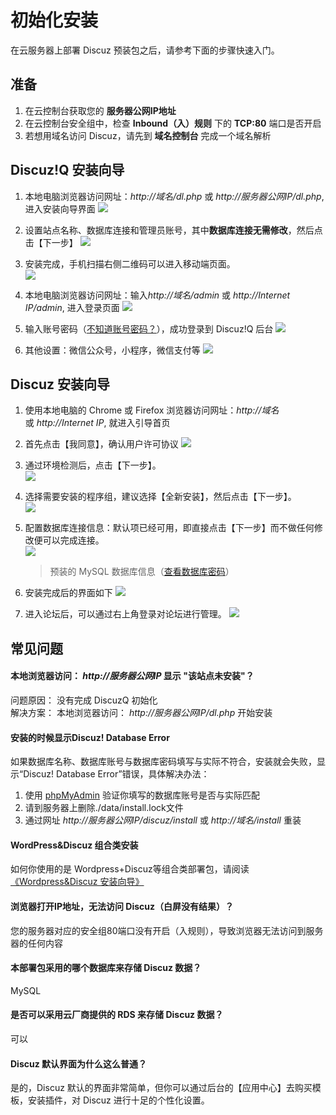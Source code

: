 # 初始化安装

在云服务器上部署 Discuz 预装包之后，请参考下面的步骤快速入门。

## 准备

1. 在云控制台获取您的 **服务器公网IP地址** 
2. 在云控制台安全组中，检查 **Inbound（入）规则** 下的 **TCP:80** 端口是否开启
3. 若想用域名访问 Discuz，请先到 **域名控制台** 完成一个域名解析

## Discuz!Q 安装向导

1. 本地电脑浏览器访问网址：*http://域名/dl.php* 或 *http://服务器公网IP/dl.php*, 进入安装向导界面
   ![](https://libs.websoft9.com/Websoft9/DocsPicture/zh/discuz/discuzq-wizard-websoft9.png)

2. 设置站点名称、数据库连接和管理员账号，其中**数据库连接无需修改**，然后点击【下一步】
  ![](https://libs.websoft9.com/Websoft9/DocsPicture/zh/discuz/discuzq-setting-websoft9.png)

3. 安装完成，手机扫描右侧二维码可以进入移动端页面。  
   ![](https://libs.websoft9.com/Websoft9/DocsPicture/zh/discuz/discuzq-installok-websoft9.png)

4. 本地电脑浏览器访问网址：输入*http://域名/admin* 或 *http://Internet IP/admin*, 进入登录页面
   ![](https://libs.websoft9.com/Websoft9/DocsPicture/zh/discuz/discuzq-admin-websoft9.png)

5. 输入账号密码（[不知道账号密码？](/zh/stack-accounts.md#superset)），成功登录到 Discuz!Q 后台 
   ![](https://libs.websoft9.com/Websoft9/DocsPicture/zh/discuz/discuzq-index-websoft9.png)
    
6. 其他设置：微信公众号，小程序，微信支付等
   ![](https://libs.websoft9.com/Websoft9/DocsPicture/zh/discuz/discuzq-waychat-websoft9.png)

## Discuz 安装向导

1. 使用本地电脑的 Chrome 或 Firefox 浏览器访问网址：*http://域名* 或 *http://Internet IP*, 就进入引导首页

2.  首先点击【我同意】，确认用户许可协议
    ![](https://libs.websoft9.com/Websoft9/DocsPicture/zh/discuz/ds01.png)

3.  通过环境检测后，点击【下一步】。  
    ![](https://libs.websoft9.com/Websoft9/DocsPicture/zh/discuz/ds02.png)

4.  选择需要安装的程序组，建议选择【全新安装】，然后点击【下一步】。  
    ![](https://libs.websoft9.com/Websoft9/DocsPicture/zh/discuz/ds03.png)

5.  配置数据库连接信息：默认项已经可用，即直接点击【下一步】而不做任何修改便可以完成连接。   
    ![](https://libs.websoft9.com/Websoft9/DocsPicture/zh/discuz/ds04.png)

    > 预装的 MySQL 数据库信息（[查看数据库密码](/zh/stack-accounts.md#mysql)）

6.  安装完成后的界面如下
    ![](https://libs.websoft9.com/Websoft9/DocsPicture/zh/discuz/ds05.png)

7.  进入论坛后，可以通过右上角登录对论坛进行管理。
    ![](https://libs.websoft9.com/Websoft9/DocsPicture/zh/discuz/ds06.png)


## 常见问题

#### 本地浏览器访问： *http://服务器公网IP* 显示 "该站点未安装"？

问题原因： 没有完成 DiscuzQ 初始化  
解决方案： 本地浏览器访问： *http://服务器公网IP/dl.php* 开始安装

#### 安装的时候显示Discuz! Database Error

如果数据库名称、数据库账号与数据库密码填写与实际不符合，安装就会失败，显示“Discuz! Database Error”错误，具体解决办法：

1. 使用 [phpMyAdmin](/zh/admin-mysql.md) 验证你填写的数据库账号是否与实际匹配
2. 请到服务器上删除./data/install.lock文件
3. 通过网址 *http://服务器公网IP/discuz/install* 或 *http://域名/install* 重装

#### WordPress&Discuz 组合类安装

如何你使用的是 Wordpress+Discuz等组合类部署包，请阅读[《Wordpress&Discuz 安装向导》](https://support.websoft9.com/docs/wordpress/zh/stack-installation.html#wordpress-discuz-安装向导)

#### 浏览器打开IP地址，无法访问 Discuz（白屏没有结果）？

您的服务器对应的安全组80端口没有开启（入规则），导致浏览器无法访问到服务器的任何内容

#### 本部署包采用的哪个数据库来存储 Discuz 数据？

MySQL

#### 是否可以采用云厂商提供的 RDS 来存储 Discuz 数据？

可以

#### Discuz 默认界面为什么这么普通？

是的，Discuz 默认的界面非常简单，但你可以通过后台的【应用中心】去购买模板，安装插件，对 Discuz 进行十足的个性化设置。
